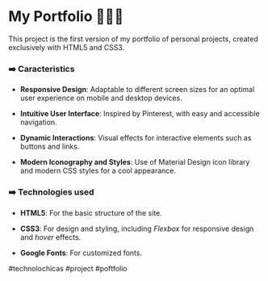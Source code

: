 # My Portfolio 🙋🏻‍♀️
This project is the first version of my portfolio of personal projects, created exclusively with HTML5 and CSS3.

### ➡️ Caracteristics 
* **Responsive Design**: Adaptable to different screen sizes for an optimal user experience on mobile and desktop devices.
  
* **Intuitive User Interface**:  Inspired by Pinterest, with easy and accessible navigation.
  
* **Dynamic Interactions**: Visual effects for interactive elements such as buttons and links.

* **Modern Iconography and Styles**: Use of Material Design icon library and modern CSS styles for a cool appearance. 

### ➡️ Technologies used

+ **HTML5**: For the basic structure of the site.

+ **CSS3**: For design and styling, including _Flexbox_ for responsive design and _hover_ effects.

+ **Google Fonts**: For customized fonts.

#technolochicas #project #poftfolio
